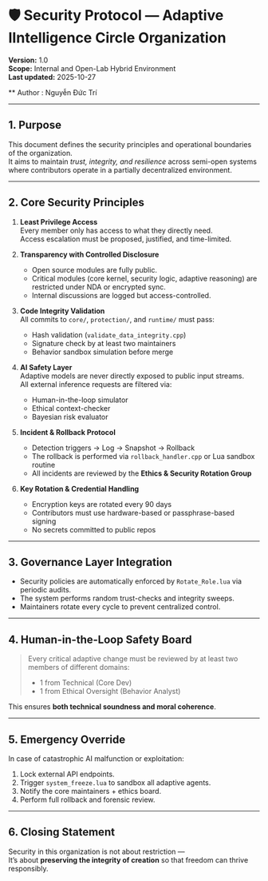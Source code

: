 # 🛡️ Security Protocol — Adaptive IIntelligence Circle Organization

**Version:** 1.0  
**Scope:** Internal and Open-Lab Hybrid Environment  
**Last updated:** 2025-10-27

** Author : Nguyễn Đức Trí

---

## 1. Purpose

This document defines the security principles and operational boundaries of the organization.  
It aims to maintain *trust, integrity, and resilience* across semi-open systems where contributors operate in a partially decentralized environment.

---

## 2. Core Security Principles

1. **Least Privilege Access**  
   Every member only has access to what they directly need.  
   Access escalation must be proposed, justified, and time-limited.

2. **Transparency with Controlled Disclosure**  
   - Open source modules are fully public.  
   - Critical modules (core kernel, security logic, adaptive reasoning) are restricted under NDA or encrypted sync.  
   - Internal discussions are logged but access-controlled.

3. **Code Integrity Validation**  
   All commits to `core/`, `protection/`, and `runtime/` must pass:
   - Hash validation (`validate_data_integrity.cpp`)
   - Signature check by at least two maintainers  
   - Behavior sandbox simulation before merge

4. **AI Safety Layer**  
   Adaptive models are never directly exposed to public input streams.  
   All external inference requests are filtered via:
   - Human-in-the-loop simulator  
   - Ethical context-checker  
   - Bayesian risk evaluator

5. **Incident & Rollback Protocol**  
   - Detection triggers → Log → Snapshot → Rollback  
   - The rollback is performed via `rollback_handler.cpp` or Lua sandbox routine  
   - All incidents are reviewed by the **Ethics & Security Rotation Group**

6. **Key Rotation & Credential Handling**  
   - Encryption keys are rotated every 90 days  
   - Contributors must use hardware-based or passphrase-based signing  
   - No secrets committed to public repos  

---

## 3. Governance Layer Integration

- Security policies are automatically enforced by `Rotate_Role.lua` via periodic audits.  
- The system performs random trust-checks and integrity sweeps.  
- Maintainers rotate every cycle to prevent centralized control.

---

## 4. Human-in-the-Loop Safety Board

> Every critical adaptive change must be reviewed by at least two members of different domains:
> - 1 from Technical (Core Dev)
> - 1 from Ethical Oversight (Behavior Analyst)

This ensures **both technical soundness and moral coherence**.

---

## 5. Emergency Override

In case of catastrophic AI malfunction or exploitation:
1. Lock external API endpoints.  
2. Trigger `system_freeze.lua` to sandbox all adaptive agents.  
3. Notify the core maintainers + ethics board.  
4. Perform full rollback and forensic review.

---

## 6. Closing Statement

Security in this organization is not about restriction —  
It’s about **preserving the integrity of creation** so that freedom can thrive responsibly.